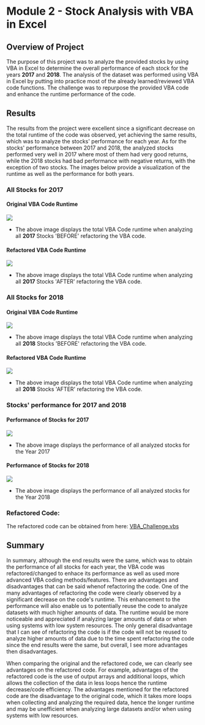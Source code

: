 # Module 2 - Stock Analysis with VBA in Excel

## Overview of Project
The purpose of this project was to analyze the provided stocks by using VBA in Excel to determine the overall performance of each stock for the years **2017** and **2018**.  The analysis of the dataset was performed using VBA in Excel by putting into practice most of the already learned/reviewed VBA code functions.  The challenge was to repurpose the provided VBA code and enhance the runtime performance of the code.

## Results
The results from the project were excellent since a significant decrease on the total runtime of the code was observed, yet achieving the same results, which was to analyze the stocks' performance for each year.  As for the stocks' performance between 2017 and 2018, the analyzed stocks performed very well in 2017 where most of them had very good returns, while the 2018 stocks had bad performance with negative returns, with the exception of two stocks.  The images below provide a visualization of the runtime as well as the performance for both years.

### All Stocks for 2017
#### Original VBA Code Runtime
<image src="./Resources/VBA_Challenge_2017-OriginalCodeRuntime.png">

- The above image displays the total VBA Code runtime when analyzing all **2017** Stocks 'BEFORE' refactoring the VBA code.

#### Refactored VBA Code Runtime
<image src="./Resources/VBA_Challenge_2017.png">

- The above image displays the total VBA Code runtime when analyzing all **2017** Stocks 'AFTER' refactoring the VBA code.

### All Stocks for 2018

#### Original VBA Code Runtime
<image src="./Resources/VBA_Challenge_2018-OriginalCodeRuntime.png">

- The above image displays the total VBA Code runtime when analyzing all **2018** Stocks 'BEFORE' refactoring the VBA code.

#### Refactored VBA Code Runtime
<image src="./Resources/VBA_Challenge_2018.png">

- The above image displays the total VBA Code runtime when analyzing all **2018** Stocks  'AFTER' refactoring the VBA code.


### Stocks' performance for 2017 and 2018
#### Performance of Stocks for 2017
<image src="./Resources/VBA_Challenge_2017-StocksPerformance.png">

- The above image displays the performance of all analyzed stocks for the Year 2017
  
#### Performance of Stocks for 2018
<image src="./Resources/VBA_Challenge_2018-StocksPerformance.png">

- The above image displays the performance of all analyzed stocks for the Year 2018

### Refactored Code:
The refactored code can be obtained from here: [VBA_Challenge.vbs](https://github.com/eldarias/stock-analysis/blob/main/VBA_Challenge.vbs)



## Summary
In summary, although the end results were the same, which was to obtain the performance of all stocks for each year, the VBA code was refactored/changed to enhace its performance as well as used more advanced VBA coding methods/features.  There are advantages and disadvantages that can be said whenof refactoring the code.  One of the many advantages of refactoring the code were clearly observed by a significant decrease on the code's runtime.  This enhancement to the performance will also enable us to potentially reuse the code to analyze datasets with much higher amounts of data.  The runtime would be more noticeable and appreciated if analyzing larger amounts of data or when using systems with low system resources.  The only general disadvantage that I can see of refactoring the code is if the code will not be reused to analyze higher amounts of data due to the time spent refactoring the code since the end results were the same, but overall, I see more advantages then disadvantages.

When comparing the original and the refactored code, we can clearly see advantages on the refactored code.  For example, advantages of the refactored code is the use of output arrays and additional loops, which allows the collection of the data in less loops hence the runtime decrease/code efficiency.  The advantages mentioned for the refactored code are the disadvantage to the original code, which it takes more loops when collecting and analyzing the required data, hence the longer runtime and may be unefficient when analyzing large datasets and/or when using systems with low resources.